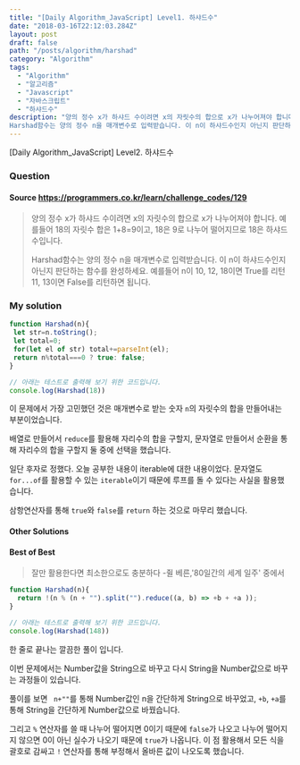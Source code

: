 ```yaml
---
title: "[Daily Algorithm_JavaScript] Level1. 하샤드수"
date: "2018-03-16T22:12:03.284Z"
layout: post
draft: false
path: "/posts/algorithm/harshad"
category: "Algorithm"
tags:
  - "Algorithm"
  - "알고리즘"
  - "Javascript"
  - "자바스크립트"
  - "하샤드수"
description: "양의 정수 x가 하샤드 수이려면 x의 자릿수의 합으로 x가 나누어져야 합니다. 예를들어 18의 자릿수 합은 1+8=9이고, 18은 9로 나누어 떨어지므로 18은 하샤드 수입니다.
Harshad함수는 양의 정수 n을 매개변수로 입력받습니다. 이 n이 하샤드수인지 아닌지 판단하는 함수를 완성하세요."
---
```


[Daily Algorithm_JavaScript] Level2. 하샤드수

### Question

#### Source https://programmers.co.kr/learn/challenge_codes/129

> 양의 정수 x가 하샤드 수이려면 x의 자릿수의 합으로 x가 나누어져야 합니다. 예를들어 18의 자릿수 합은 1+8=9이고, 18은 9로 나누어 떨어지므로 18은 하샤드 수입니다.
>
> Harshad함수는 양의 정수 n을 매개변수로 입력받습니다. 이 n이 하샤드수인지 아닌지 판단하는 함수를 완성하세요.
> 예를들어 n이 10, 12, 18이면 True를 리턴 11, 13이면 False를 리턴하면 됩니다.

### My solution

```javascript
function Harshad(n){
 let str=n.toString();
 let total=0;
 for(let el of str) total+=parseInt(el);
 return n%total===0 ? true: false;
}

// 아래는 테스트로 출력해 보기 위한 코드입니다.
console.log(Harshad(18))
```

이 문제에서 가장 고민했던 것은 매개변수로 받는 숫자 ```n```의 자릿수의 합을 만들어내는 부분이었습니다. 

배열로 만들어서 ```reduce```를 활용해 자리수의 합을 구할지, 문자열로 만들어서 순환을 통해 자리수의 합을 구할지 둘 중에 선택을 했습니다.

일단 후자로 정했다. 오늘 공부한 내용이 iterable에 대한 내용이었다. 문자열도 ```for...of```를 활용할 수 있는 ```iterable```이기 때문에 루프를 돌 수 있다는 사실을 활용했습니다.

삼항연산자를 통해 ```true```와 ```false```를 ```return``` 하는 것으로 마무리 했습니다.

#### Other Solutions

#### Best of Best

> 잘만 활용한다면 최소한으로도 충분하다 -쥘 베른,'80일간의 세계 일주' 중에서

```javascript
function Harshad(n){
  return !(n % (n + "").split("").reduce((a, b) => +b + +a ));
}

// 아래는 테스트로 출력해 보기 위한 코드입니다.
console.log(Harshad(148))
```

한 줄로 끝나는 깔끔한 풀이 입니다.

이번 문제에서는 Number값을 String으로 바꾸고 다시 String을 Number값으로 바꾸는 과정들이 있습니다.

풀이를 보면 ``` n+""```를 통해 Number값인 n을 간단하게 String으로 바꾸었고, ```+b```, ```+a```를 통해 String을 간단하게 Number값으로 바꿨습니다.

그리고 ```%``` 연산자를 쓸 때 나누어 떨어지면 0이기 때문에 ```false```가 나오고 나누어 떨어지지 않으면 0이 아닌 실수가 나오기 때문에 ```true```가 나옵니다. 이 점 활용해서 모든 식을 괄호로 감싸고 ```!``` 연산자를 통해 부정해서 올바른 값이 나오도록 했습니다.



